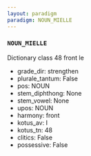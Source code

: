 ```yaml
---
layout: paradigm
paradigm: NOUN_MIELLE
---
```

### ` NOUN_MIELLE `

Dictionary class 48 front le
* grade_dir: strengthen
* plurale_tantum: False
* pos: NOUN
* stem_diphthong: None
* stem_vowel: None
* upos: NOUN
* harmony: front
* kotus_av: I
* kotus_tn: 48
* clitics: False
* possessive: False
